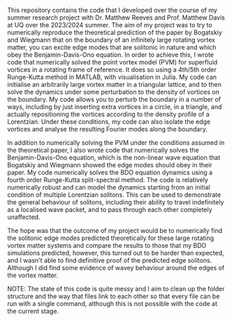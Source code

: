 This repository contains the code that I developed over the course of my summer research project with Dr. Matthew Reeves and Prof. Matthew Davis at UQ over the 2023/2024 summer. The aim of my project was to try to numerically reproduce the theoretical prediction of the paper by Bogatskiy and Wiegmann that on the boundary of an infinitely large rotating vortex matter, you can excite edge modes that are solitonic in nature and which obey the Benjamin-Davis-Ono equation. In order to achieve this, I wrote code that numerically solved the point vortex model (PVM) for superfluid vortices in a rotating frame of reference. It does so using a 4th/5th order Runge-Kutta method in MATLAB, with visualisation in Julia. My code can initialise an arbitrarily large vortex matter in a triangular lattice, and to then solve the dynamics under some perturbation to the density of vortices on the boundary. My code allows you to perturb the boundary in a number of ways, including by just inserting extra vortices in a circle, in a triangle, and actually repositioning the vortices according to the density profile of a Lorentzian. Under these conditions, my code can also isolate the edge vortices and analyse the resulting Fourier modes along the boundary.

In addition to numerically solving the PVM under the conditions assumed in the theoretical paper, I also wrote code that numerically solves the Benjamin-Davis-Ono equation, which is the non-linear wave equation that Bogatskiy and Wiegmann showed the edge modes should obey in their paper. My code numerically solves the BDO equation dynamics using a fourth order Runge-Kutta split-spectral method. The code is relatively numerically robust and can model the dynamics starting from an initial condition of multiple Lorentzian solitons. This can be used to demonstrate the general behaviour of solitons, including their ability to travel indefinitely as a localised wave packet, and to pass through each other completely unaffected. 

The hope was that the outcome of my project would be to numerically find the solitonic edge modes predicted theoretically for these large rotating vortex matter systems and compare the results to those that my BDO simulations predicted, however, this turned out to be harder than expected, and I wasn't able to find definitive proof of the predicted edge solitons. Although I did find some evidence of wavey behaviour around the edges of the vortex matter.

NOTE: The state of this code is quite messy and I aim to clean up the folder structure and the way that files link to each other so that every file can be run with a single command, although this is not possible with the code at the current stage.
